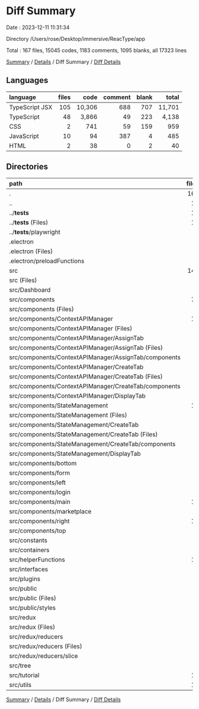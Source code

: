 # Diff Summary

Date : 2023-12-11 11:31:34

Directory /Users/rose/Desktop/immersive/ReacType/app

Total : 167 files,  15045 codes, 1183 comments, 1095 blanks, all 17323 lines

[Summary](results.md) / [Details](details.md) / Diff Summary / [Diff Details](diff-details.md)

## Languages
| language | files | code | comment | blank | total |
| :--- | ---: | ---: | ---: | ---: | ---: |
| TypeScript JSX | 105 | 10,306 | 688 | 707 | 11,701 |
| TypeScript | 48 | 3,866 | 49 | 223 | 4,138 |
| CSS | 2 | 741 | 59 | 159 | 959 |
| JavaScript | 10 | 94 | 387 | 4 | 485 |
| HTML | 2 | 38 | 0 | 2 | 40 |

## Directories
| path | files | code | comment | blank | total |
| :--- | ---: | ---: | ---: | ---: | ---: |
| . | 167 | 15,045 | 1,183 | 1,095 | 17,323 |
| .. | 16 | -2,004 | -390 | -292 | -2,686 |
| ../__tests__ | 16 | -2,004 | -390 | -292 | -2,686 |
| ../__tests__ (Files) | 15 | -2,004 | -377 | -286 | -2,667 |
| ../__tests__/playwright | 1 | 0 | -13 | -6 | -19 |
| .electron | 8 | 501 | 432 | 58 | 991 |
| .electron (Files) | 5 | 454 | 425 | 43 | 922 |
| .electron/preloadFunctions | 3 | 47 | 7 | 15 | 69 |
| src | 143 | 16,548 | 1,141 | 1,329 | 19,018 |
| src (Files) | 1 | 82 | 5 | 13 | 100 |
| src/Dashboard | 5 | 657 | 49 | 44 | 750 |
| src/components | 72 | 8,232 | 640 | 719 | 9,591 |
| src/components (Files) | 1 | 33 | 67 | 14 | 114 |
| src/components/ContextAPIManager | 11 | 897 | 34 | 85 | 1,016 |
| src/components/ContextAPIManager (Files) | 1 | 60 | 0 | 8 | 68 |
| src/components/ContextAPIManager/AssignTab | 5 | 405 | 17 | 39 | 461 |
| src/components/ContextAPIManager/AssignTab (Files) | 1 | 114 | 5 | 9 | 128 |
| src/components/ContextAPIManager/AssignTab/components | 4 | 291 | 12 | 30 | 333 |
| src/components/ContextAPIManager/CreateTab | 4 | 387 | 15 | 32 | 434 |
| src/components/ContextAPIManager/CreateTab (Files) | 1 | 126 | 4 | 11 | 141 |
| src/components/ContextAPIManager/CreateTab/components | 3 | 261 | 11 | 21 | 293 |
| src/components/ContextAPIManager/DisplayTab | 1 | 45 | 2 | 6 | 53 |
| src/components/StateManagement | 10 | 1,388 | 73 | 105 | 1,566 |
| src/components/StateManagement (Files) | 1 | 59 | 2 | 9 | 70 |
| src/components/StateManagement/CreateTab | 5 | 996 | 28 | 57 | 1,081 |
| src/components/StateManagement/CreateTab (Files) | 1 | 11 | 0 | 4 | 15 |
| src/components/StateManagement/CreateTab/components | 4 | 985 | 28 | 53 | 1,066 |
| src/components/StateManagement/DisplayTab | 4 | 333 | 43 | 39 | 415 |
| src/components/bottom | 6 | 495 | 23 | 52 | 570 |
| src/components/form | 1 | 53 | 0 | 4 | 57 |
| src/components/left | 9 | 1,121 | 71 | 90 | 1,282 |
| src/components/login | 3 | 832 | 40 | 51 | 923 |
| src/components/main | 13 | 1,138 | 94 | 123 | 1,355 |
| src/components/marketplace | 3 | 274 | 18 | 34 | 326 |
| src/components/right | 11 | 1,362 | 206 | 112 | 1,680 |
| src/components/top | 4 | 639 | 14 | 49 | 702 |
| src/constants | 3 | 21 | 0 | 3 | 24 |
| src/containers | 5 | 1,271 | 38 | 66 | 1,375 |
| src/helperFunctions | 12 | 1,062 | 88 | 65 | 1,215 |
| src/interfaces | 3 | 176 | 5 | 16 | 197 |
| src/plugins | 2 | 83 | 3 | 4 | 90 |
| src/public | 5 | 776 | 60 | 152 | 988 |
| src/public (Files) | 2 | 38 | 0 | 2 | 40 |
| src/public/styles | 3 | 738 | 60 | 150 | 948 |
| src/redux | 8 | 1,573 | 178 | 103 | 1,854 |
| src/redux (Files) | 2 | 263 | 17 | 11 | 291 |
| src/redux/reducers | 6 | 1,310 | 161 | 92 | 1,563 |
| src/redux/reducers (Files) | 1 | 14 | 2 | 4 | 20 |
| src/redux/reducers/slice | 5 | 1,296 | 159 | 88 | 1,543 |
| src/tree | 2 | 165 | 30 | 13 | 208 |
| src/tutorial | 14 | 1,027 | 2 | 48 | 1,077 |
| src/utils | 11 | 1,423 | 43 | 83 | 1,549 |

[Summary](results.md) / [Details](details.md) / Diff Summary / [Diff Details](diff-details.md)